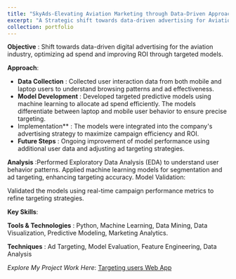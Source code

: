 ```yaml
---
title: "SkyAds-Elevating Aviation Marketing through Data-Driven Approach Targeting"
excerpt: "A Strategic shift towards data-driven advertising for Aviation Industry"
collection: portfolio
---
```


**Objective** : Shift towards data-driven digital advertising for the aviation industry, optimizing ad spend and improving ROI through targeted models.

**Approach**:

  * **Data Collection** : Collected user interaction data from both mobile and laptop users to understand browsing patterns and ad effectiveness.
  * **Model Development** : Developed targeted predictive models using machine learning to allocate ad spend efficiently. The models differentiate between laptop and mobile user behavior to ensure precise targeting.
  * Implementation** : The models were integrated into the company's advertising strategy to maximize campaign efficiency and ROI.
  * **Future Steps** : Ongoing improvement of model performance using additional user data and adjusting ad targeting strategies.

**Analysis** :Performed Exploratory Data Analysis (EDA) to understand user behavior patterns.
Applied machine learning models for segmentation and ad targeting, enhancing targeting accuracy.
Model Validation:

  Validated the models using real-time campaign performance metrics to refine targeting strategies.

**Key Skills**:

  **Tools & Technologies** : Python, Machine Learning, Data Mining, Data Visualization, Predictive Modeling, Marketing Analytics.
  
  **Techniques** : Ad Targeting, Model Evaluation, Feature Engineering, Data Analysis

_Explore My Project Work Here_: [Targeting users Web App](https://skyads-elevating-aviation-marketing-through-data-driven-target.streamlit.app/)
